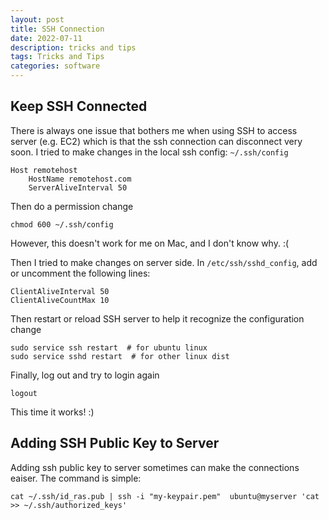 ```yaml
---
layout: post
title: SSH Connection
date: 2022-07-11
description: tricks and tips
tags: Tricks and Tips
categories: software
---
```


## Keep SSH Connected

There is always one issue that bothers me when using SSH to access server (e.g. EC2) which is that the ssh connection can disconnect very soon. I tried to make changes in the local ssh config: `~/.ssh/config`

```
Host remotehost
	HostName remotehost.com
	ServerAliveInterval 50
```

Then do a permission change
```
chmod 600 ~/.ssh/config
```

However, this doesn't work for me on Mac, and I don't know why. :( 

Then I tried to make changes on server side. 
In `/etc/ssh/sshd_config`, add or uncomment the following lines:
```
ClientAliveInterval 50
ClientAliveCountMax 10
```
Then restart or reload SSH server to help it recognize the configuration change
```
sudo service ssh restart  # for ubuntu linux
sudo service sshd restart  # for other linux dist
```

Finally, log out and try to login again
```
logout
```

This time it works! :)


## Adding SSH Public Key to Server
Adding ssh public key to server sometimes can make the connections eaiser. The command is simple:
```
cat ~/.ssh/id_ras.pub | ssh -i "my-keypair.pem"  ubuntu@myserver 'cat >> ~/.ssh/authorized_keys'
```